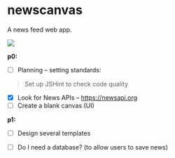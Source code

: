 # newscanvas  
A news feed web app.

![](https://www.pixeden.com/media/k2/galleries/787/001-daily-news-paper-presentation-cover-back-mockup-brand-editorial-psd.jpg)

**p0:**  
- [ ] Planning – setting standards:  
> Set up JSHint to check code quality

- [x] Look for News APIs – https://newsapi.org
- [ ] Create a blank canvas (UI)

**p1:**
- [ ] Design several templates
- [ ] Do I need a database? (to allow users to save news) 



